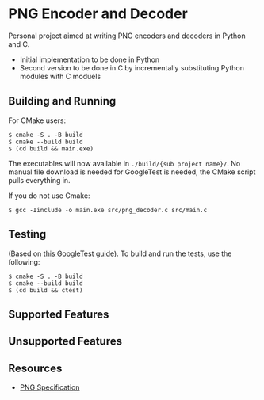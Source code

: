 # PNG Encoder and Decoder
Personal project aimed at writing PNG encoders and decoders in Python and C.
- Initial implementation to be done in Python
- Second version to be done in C by incrementally substituting Python modules with C moduels

## Building and Running
For CMake users:
```
$ cmake -S . -B build
$ cmake --build build
$ (cd build && main.exe)
```
The executables will now available in `./build/{sub project name}/`. No manual file download is needed for GoogleTest is needed, the CMake script pulls everything in.

If you do not use Cmake:
```
$ gcc -Iinclude -o main.exe src/png_decoder.c src/main.c
```

## Testing
(Based on [this GoogleTest guide](https://google.github.io/googletest/quickstart-cmake.html)). To build and run the tests, use the following:  
```
$ cmake -S . -B build
$ cmake --build build
$ (cd build && ctest)
```

## Supported Features

## Unsupported Features

## Resources
- [PNG Specification](http://www.libpng.org/pub/png/spec/1.2/PNG-Contents.html)
